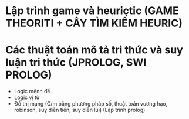 # Lập trình game và heurictic (GAME THEORITI + CÂY TÌM KIẾM HEURIC)

# Các thuật toán mô tả tri thức và suy luận tri thức (JPROLOG, SWI PROLOG)
  - Logic mệnh đề
  - Logic vị từ
  - Đồ thị mạng
(C/m bằng phương pháp số, thuật toán vương hạo, robinson, suy diễn tiến, suy diễn lùi)
(Lập trình prolog)
